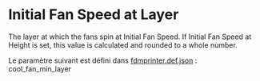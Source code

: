# Initial Fan Speed at Layer

The layer at which the fans spin at Initial Fan Speed. If Initial Fan Speed at Height is set, this value is calculated and rounded to a whole number.

Le paramètre suivant est défini dans [fdmprinter.def.json](https://github.com/smartavionics/Cura/blob/mb-master/resources/definitions/fdmprinter.def.json) : cool_fan_min_layer